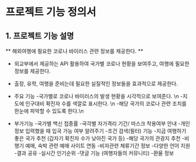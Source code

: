 # 프로젝트 기능 정의서

## 1. 프로젝트 기능 설명

** 해외여행에 필요한 코로나 바이러스 관련 정보를 제공한다. **

* 외교부에서 제공하는 API 활용하여 국가별 코로나 현황을 보여주고, 여행에 필요한 정보를 제공한다.

* 출장, 유학, 여행을 준비는데 필요한 실질적인 정보들을 효과적으로 제공한다.

* 주요 기능
    -국가별로 코로나 바이러스의 발생 현황을 시각적으로 보여준다. \n
    -지도에 인구대비 확진자 수를 색깔로 표시한다. \n
    -해당 국가의 코로나 관련 조치를 한눈에 파악할 수 있도록 한다.\n
* 부가기능
    -국가별 백신 접종률
    -국각별 자가격리 기간/ 마스크 착용여부 안내
    -개인 정보 입력했을 때 입국 가능 여부 알려주기
    -조건 검색(필터) 기능
    -지금 여행하기 좋은 국가 추천 (갑자기 확진자 수가 낮아진 국가 등)
    -해당 국가의 관광지 추천
    -비행기 예매, 숙박 관련 예매 사이트 연동
    -비자관련 체류기간 정보
    -다양한 언어 지원
    -결과 공유
    -실시간 인기순위
    -댓글 기능 (여행자들의 커뮤니티)
    -환율 정보

